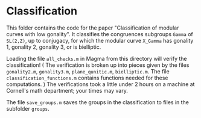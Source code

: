 # Classification

This folder contains the code for the paper "Classification of modular curves with low gonality".
It classifies the congruences subgroups `Gamma` of `SL(2,Z)`, up to conjugacy, for which the modular curve `X_Gamma` has gonality 1, gonality 2, gonality 3, or is bielliptic.

Loading the file `all_checks.m` in Magma from this directory will verify the classification!
(   The verification is broken up into pieces given by the files  `gonality2.m`, `gonality3.m`, `plane_qunitic.m`, `bielliptic.m`. 
    The file `classification_functions.m` contains functions needed for these computations. )
The verifications took a little under 2 hours on a machine at Cornell's math department; your times may vary.

The file `save_groups.m` saves the groups in the classification to files in the subfolder `groups`.
